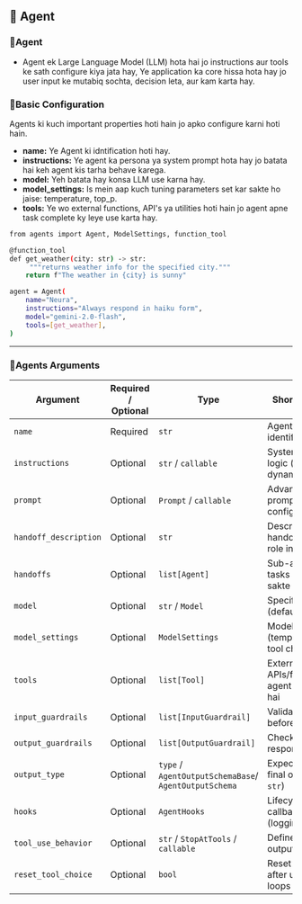 ## 🔹 Agent

### 🔸Agent
- Agent ek Large Language Model (LLM) hota hai jo instructions aur tools ke sath configure kiya jata hay, Ye application ka core hissa hota hay jo user input ke mutabiq sochta, decision leta, aur kam karta hay.

### 🔸Basic Configuration
Agents ki kuch important properties hoti hain jo apko configure karni hoti hain.
- **name:** Ye Agent ki idntification hoti hay.
- **instructions:** Ye agent ka persona ya system prompt hota hay jo batata hai keh agent kis tarha behave karega.
- **model:** Yeh batata hay konsa LLM use karna hay.
- **model_settings:** Is mein aap kuch tuning parameters set kar sakte ho jaise: temperature, top_p.
- **tools:** Ye wo external functions, API's ya utilities hoti hain jo agent apne task complete ky leye use karta hay.

```bash
from agents import Agent, ModelSettings, function_tool

@function_tool
def get_weather(city: str) -> str:
     """returns weather info for the specified city."""
    return f"The weather in {city} is sunny"

agent = Agent(
    name="Neura",
    instructions="Always respond in haiku form",
    model="gemini-2.0-flash",
    tools=[get_weather],
)
```

---

### 🔸Agents Arguments


| **Argument**          | **Required / Optional** | **Type**                                                    | **Short Description**                                 |
| --------------------- | ----------------------- | ------------------------------------------------------------| ----------------------------------------------------- |
| `name`                | Required                | `str`                                                       | Agent ka unique identifier                            |
| `instructions`        | Optional                | `str` / `callable`                                          | System prompt ya logic (static ya dynamic)            |
| `prompt`              | Optional                | `Prompt` / `callable`                                       | Advanced/dynamic prompt configuration                 |
| `handoff_description` | Optional                | `str`                                                       | Description for handoffs (explain role in delegation) |
| `handoffs`            | Optional                | `list[Agent]`                                               | Sub-agents jinko tasks delegate ho sakte hain         |
| `model`               | Optional                | `str` / `Model`                                             | Specify LLM (default: GPT-4.1)                        |
| `model_settings`      | Optional                | `ModelSettings`                                             | Model tuning (temperature, top\_p, tool choices)      |
| `tools`               | Optional                | `list[Tool]`                                                | External APIs/functions agent use kar sakta hai       |
| `input_guardrails`    | Optional                | `list[InputGuardrail]`                                      | Validation checks before agent runs                   |
| `output_guardrails`   | Optional                | `list[OutputGuardrail]`                                     | Checks after response generated                       |
| `output_type`         | Optional                | `type` / `AgentOutputSchemaBase`/ `AgentOutputSchema`       | Expected format of final output (default: `str`)      |
| `hooks`               | Optional                | `AgentHooks`                                                | Lifecycle event callbacks (logging/debugging)         |
| `tool_use_behavior`   | Optional                | `str` / `StopAtTools` / `callable`                          | Defines how tool outputs are handled                  |
| `reset_tool_choice`   | Optional                | `bool`                                                      | Reset tool selection after use to avoid loops         |
